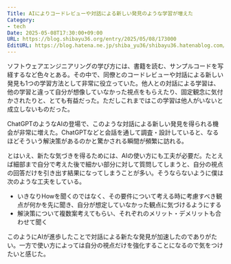 ```yaml
---
Title: AIによりコードレビューや対話による新しい発見のような学習が増えた
Category:
- tech
Date: 2025-05-08T17:30:00+09:00
URL: https://blog.shibayu36.org/entry/2025/05/08/173000
EditURL: https://blog.hatena.ne.jp/shiba_yu36/shibayu36.hatenablog.com/atom/entry/6802418398407245001
---
```


ソフトウェアエンジニアリングの学び方には、書籍を読む、サンプルコードを写経するなど色々とある。その中で、同僚とのコードレビューや対話による新しい発見も1つの学習方法として非常に役立っていた。他人との対話による学習は、他の学習と違って自分が想像していなかった視点をもらえたり、固定観念に気付かされたりと、とても有益だった。ただしこれまではこの学習は他人がいないと成立しないものだった。

ChatGPTのようなAIの登場で、このような対話による新しい発見を得られる機会が非常に増えた。ChatGPTなどと会話を通して調査・設計していると、なるほどそういう解決策があるのかと驚かされる瞬間が頻繁に訪れる。

とはいえ、新たな気づきを得るためには、AIの使い方にも工夫が必要だ。たとえば細部まで自分で考えた後で細かい部分に対して質問してしまうと、自分の視点の回答だけを引き出す結果になってしまうことが多い。そうならないように僕は次のような工夫をしている。

- いきなりHowを聞くのではなく、その要件について考える時に考慮すべき観点が何かを先に聞き、自分が想定していなかった観点に気づけるようにする
- 解決策について複数案考えてもらい、それぞれのメリット・デメリットも合わせて聞く

このようにAIが進歩したことで対話による新たな発見が加速したのでありがたい。一方で使い方によっては自分の視点だけを強化することになるので気をつけたいと感じた。

